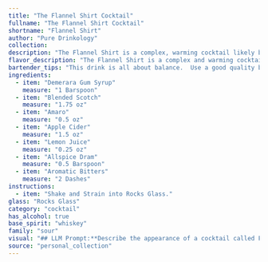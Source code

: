 ```yaml
---
title: "The Flannel Shirt Cocktail"
fullname: "The Flannel Shirt Cocktail"
shortname: "Flannel Shirt"
author: "Pure Drinkology"
collection:
description: "The Flannel Shirt is a complex, warming cocktail likely born from the Old Fashioned family. Its base of blended Scotch and Demerara syrup nods to classic whisky cocktails, while the addition of apple cider, Amaro, and spice notes creates a modern twist, perfect for fall. "
flavor_description: "The Flannel Shirt is a complex and warming cocktail. The Demerara gum syrup adds a touch of sweetness and caramel, while the blended Scotch contributes smoky and peaty notes. The Amaro provides a bitter herbal backbone, balanced by the tartness of the apple cider and lemon juice. Allspice dram and aromatic bitters round out the flavor profile with warming spices and a hint of citrus.  This cocktail is rich, comforting, and perfect for a chilly evening. "
bartender_tips: "This drink is all about balance.  Use a good quality blended scotch, and don't be afraid to let the Amaro shine through.  A touch of Demerara gum syrup sweetens it up nicely, but don't go overboard.  The apple cider adds a welcome complexity, so use a good quality one.  Shake hard with ice to chill it down and get the flavors melding.  Garnish with an apple slice or cinnamon stick for a final touch. "
ingredients:
  - item: "Demerara Gum Syrup"
    measure: "1 Barspoon"
  - item: "Blended Scotch"
    measure: "1.75 oz"
  - item: "Amaro"
    measure: "0.5 oz"
  - item: "Apple Cider"
    measure: "1.5 oz"
  - item: "Lemon Juice"
    measure: "0.25 oz"
  - item: "Allspice Dram"
    measure: "0.5 Barspoon"
  - item: "Aromatic Bitters"
    measure: "2 Dashes"
instructions:
  - item: "Shake and Strain into Rocks Glass."
glass: "Rocks Glass"
category: "cocktail"
has_alcohol: true
base_spirit: "whiskey"
family: "sour"
visual: "## LLM Prompt:**Describe the appearance of a cocktail called Flannel Shirt with the following ingredients: Demerara Gum Syrup, Blended Scotch, Amaro, Apple Cider, Lemon Juice, Allspice Dram, Aromatic Bitters.****Focus on the following aspects:*** **Color:** Is it clear, cloudy, amber, reddish, brown? Does it have any noticeable layers?* **Texture:** Is it smooth, oily, frothy, bubbly? * **Garnish:**  What garnish could be used to complement the flavors and enhance the visual appeal?**Please describe the cocktail in a way that evokes a sense of warmth, comfort, and the rustic charm of a flannel shirt.** "
source: "personal_collection"
---
```


